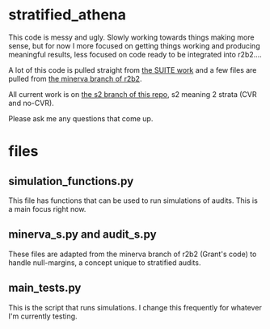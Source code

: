 # stratified_athena

This code is messy and ugly. Slowly working towards things making more sense, but for now I more focused on getting things working and producing meaningful results, less focused on code ready to be integrated into r2b2....

A lot of this code is pulled straight from [the SUITE work](https://github.com/pbstark/CORLA18/tree/master/code) and a few files are pulled from [the minerva branch of r2b2](https://github.com/gwexploratoryaudits/r2b2/tree/minerva).

All current work is on [the s2 branch of this repo](https://github.com/obroadrick/stratified_athena/tree/s2), s2 meaning 2 strata (CVR and no-CVR).

Please ask me any questions that come up.

# files
## simulation_functions.py
This file has functions that can be used to run simulations of audits. This is a main focus right now.
## minerva_s.py and audit_s.py 
These files are adapted from the minerva branch of r2b2 (Grant's code) to handle null-margins, a concept unique to stratified audits.
## main_tests.py
This is the script that runs simulations. I change this frequently for whatever I'm currently testing.
